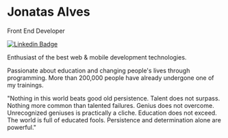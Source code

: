 # Jonatas Alves

Front End Developer

[![Linkedin Badge](https://img.shields.io/badge/-Jonatas%20Alves-1a1a1a?style=flat-square&logo=Linkedin&logoColor=white&link=https://www.linkedin.com/in/jonatasalves/)](https://www.linkedin.com/in/jonatasalves/) 

Enthusiast of the best web & mobile development technologies.

Passionate about education and changing people's lives through programming. More than 200,000 people have already undergone one of my trainings.

"Nothing in this world beats good old persistence. Talent does not surpass. Nothing more common than talented failures. Genius does not overcome. Unrecognized geniuses is practically a cliche. Education does not exceed. The world is full of educated fools. Persistence and determination alone are powerful."

